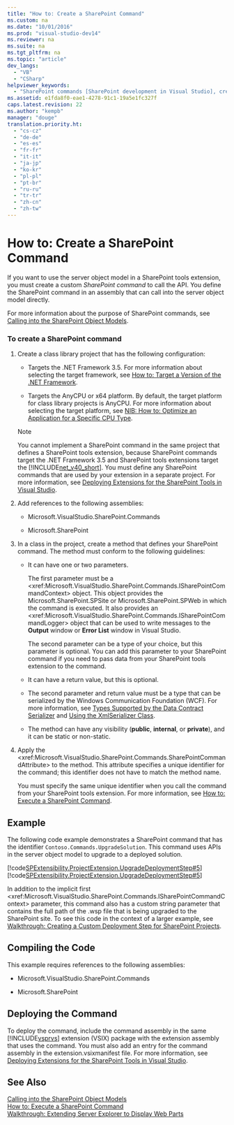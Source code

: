 ```yaml
---
title: "How to: Create a SharePoint Command"
ms.custom: na
ms.date: "10/01/2016"
ms.prod: "visual-studio-dev14"
ms.reviewer: na
ms.suite: na
ms.tgt_pltfrm: na
ms.topic: "article"
dev_langs: 
  - "VB"
  - "CSharp"
helpviewer_keywords: 
  - "SharePoint commands [SharePoint development in Visual Studio], creating"
ms.assetid: e1fda8f0-eae1-4278-91c1-19a5e1fc327f
caps.latest.revision: 22
ms.author: "kempb"
manager: "douge"
translation.priority.ht: 
  - "cs-cz"
  - "de-de"
  - "es-es"
  - "fr-fr"
  - "it-it"
  - "ja-jp"
  - "ko-kr"
  - "pl-pl"
  - "pt-br"
  - "ru-ru"
  - "tr-tr"
  - "zh-cn"
  - "zh-tw"
---
```

# How to: Create a SharePoint Command
  If you want to use the server object model in a SharePoint tools extension, you must create a custom *SharePoint command* to call the API. You define the SharePoint command in an assembly that can call into the server object model directly.  
  
 For more information about the purpose of SharePoint commands, see [Calling into the SharePoint Object Models](../VS_officedev/calling-into-the-sharepoint-object-models.md).  
  
### To create a SharePoint command  
  
1.  Create a class library project that has the following configuration:  
  
    -   Targets the .NET Framework 3.5. For more information about selecting the target framework, see [How to: Target a Version of the .NET Framework](../Topic/How%20to:%20Target%20a%20Version%20of%20the%20.NET%20Framework.md).  
  
    -   Targets the AnyCPU or x64 platform. By default, the target platform for class library projects is AnyCPU. For more information about selecting the target platform, see [NIB: How to: Optimize an Application for a Specific CPU Type](assetId:///294a75d2-4279-4b72-8298-2bea05be907a).  
  
    > [!NOTE]  
    >  You cannot implement a SharePoint command in the same project that defines a SharePoint tools extension, because SharePoint commands target the .NET Framework 3.5 and SharePoint tools extensions target the [!INCLUDE[net_v40_short](../VS_officedev/includes/net_v40_short_md.md)]. You must define any SharePoint commands that are used by your extension in a separate project. For more information, see [Deploying Extensions for the SharePoint Tools in Visual Studio](../VS_officedev/deploying-extensions-for-the-sharepoint-tools-in-visual-studio.md).  
  
2.  Add references to the following assemblies:  
  
    -   Microsoft.VisualStudio.SharePoint.Commands  
  
    -   Microsoft.SharePoint  
  
3.  In a class in the project, create a method that defines your SharePoint command. The method must conform to the following guidelines:  
  
    -   It can have one or two parameters.  
  
         The first parameter must be a \<xref:Microsoft.VisualStudio.SharePoint.Commands.ISharePointCommandContext> object. This object provides the Microsoft.SharePoint.SPSite or Microsoft.SharePoint.SPWeb in which the command is executed. It also provides an \<xref:Microsoft.VisualStudio.SharePoint.Commands.ISharePointCommandLogger> object that can be used to write messages to the **Output** window or **Error List** window in Visual Studio.  
  
         The second parameter can be a type of your choice, but this parameter is optional. You can add this parameter to your SharePoint command if you need to pass data from your SharePoint tools extension to the command.  
  
    -   It can have a return value, but this is optional.  
  
    -   The second parameter and return value must be a type that can be serialized by the Windows Communication Foundation (WCF). For more information, see [Types Supported by the Data Contract Serializer](../Topic/Types%20Supported%20by%20the%20Data%20Contract%20Serializer.md) and [Using the XmlSerializer Class](../Topic/Using%20the%20XmlSerializer%20Class.md).  
  
    -   The method can have any visibility (**public**, **internal**, or **private**), and it can be static or non-static.  
  
4.  Apply the \<xref:Microsoft.VisualStudio.SharePoint.Commands.SharePointCommandAttribute> to the method. This attribute specifies a unique identifier for the command; this identifier does not have to match the method name.  
  
     You must specify the same unique identifier when you call the command from your SharePoint tools extension. For more information, see [How to: Execute a SharePoint Command](../VS_officedev/how-to--execute-a-sharepoint-command.md).  
  
## Example  
 The following code example demonstrates a SharePoint command that has the identifier `Contoso.Commands.UpgradeSolution`. This command uses APIs in the server object model to upgrade to a deployed solution.  
  
 [!code[SPExtensibility.ProjectExtension.UpgradeDeploymentStep#5](../VS_officedev/codesnippet/CSharp/how-to--create-a-sharepoint-command_1.cs)]
[!code[SPExtensibility.ProjectExtension.UpgradeDeploymentStep#5](../VS_officedev/codesnippet/VisualBasic/how-to--create-a-sharepoint-command_1.vb)]  
  
 In addition to the implicit first \<xref:Microsoft.VisualStudio.SharePoint.Commands.ISharePointCommandContext> parameter, this command also has a custom string parameter that contains the full path of the .wsp file that is being upgraded to the SharePoint site. To see this code in the context of a larger example, see [Walkthrough: Creating a Custom Deployment Step for SharePoint Projects](../VS_officedev/walkthrough--creating-a-custom-deployment-step-for-sharepoint-projects.md).  
  
## Compiling the Code  
 This example requires references to the following assemblies:  
  
-   Microsoft.VisualStudio.SharePoint.Commands  
  
-   Microsoft.SharePoint  
  
## Deploying the Command  
 To deploy the command, include the command assembly in the same [!INCLUDE[vsprvs](../VS_officedev/includes/vsprvs_md.md)] extension (VSIX) package with the extension assembly that uses the command. You must also add an entry for the command assembly in the extension.vsixmanifest file. For more information, see [Deploying Extensions for the SharePoint Tools in Visual Studio](../VS_officedev/deploying-extensions-for-the-sharepoint-tools-in-visual-studio.md).  
  
## See Also  
 [Calling into the SharePoint Object Models](../VS_officedev/calling-into-the-sharepoint-object-models.md)   
 [How to: Execute a SharePoint Command](../VS_officedev/how-to--execute-a-sharepoint-command.md)   
 [Walkthrough: Extending Server Explorer to Display Web Parts](../VS_officedev/walkthrough--extending-server-explorer-to-display-web-parts.md)  
  
  